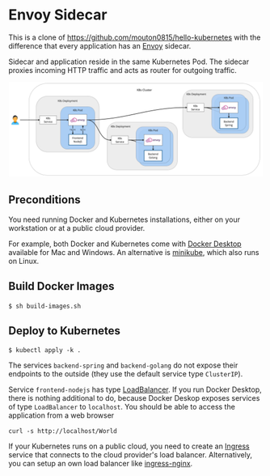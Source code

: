 # Envoy Sidecar

This is a clone of https://github.com/mouton0815/hello-kubernetes with the difference that every application has an
[Envoy](https://www.envoyproxy.io) sidecar.

Sidecar and application reside in the same Kubernetes Pod.
The sidecar proxies incoming HTTP traffic and acts as router for outgoing traffic.

![Envoy Sidecar](envoy-sidecar.jpg "Envoy sidecar")

## Preconditions
You need running Docker and Kubernetes installations, either on your workstation or at a public cloud provider.

For example, both Docker and Kubernetes come with [Docker Desktop](https://www.docker.com/products/docker-desktop) available for Mac and Windows.
An alternative is [minikube](https://kubernetes.io/docs/setup/learning-environment/minikube/), which also runs on Linux.

## Build Docker Images

```shell script
$ sh build-images.sh
```

## Deploy to Kubernetes
```shell script
$ kubectl apply -k .
```

The services `backend-spring` and `backend-golang` do not expose their endpoints to the outside (they use the default service type `ClusterIP`).

Service `frontend-nodejs` has type [LoadBalancer](https://kubernetes.io/docs/concepts/services-networking/service/#loadbalancer).
If you run Docker Desktop, there is nothing additional to do, because Docker Deskop exposes services of type `LoadBalancer` to `localhost`.
You should be able to access the application from a web browser  
```
curl -s http://localhost/World
```
If your Kubernetes runs on a public cloud, you need to create an [Ingress](https://kubernetes.io/docs/concepts/services-networking/ingress/) service
that connects to the cloud provider's load balancer. Alternatively, you can setup an own load balancer like [ingress-nginx](https://github.com/kubernetes/ingress-nginx).